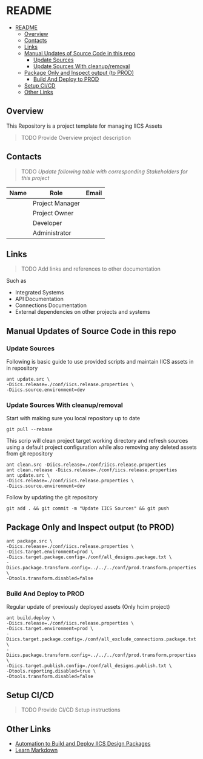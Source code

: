 # README

<!-- TOC -->

- [README](#readme)
  - [Overview](#overview)
  - [Contacts](#contacts)
  - [Links](#links)
  - [Manual Updates of Source Code in this repo](#manual-updates-of-source-code-in-this-repo)
    - [Update Sources](#update-sources)
    - [Update Sources With cleanup/removal](#update-sources-with-cleanupremoval)
  - [Package Only and Inspect output (to PROD)](#package-only-and-inspect-output-to-prod)
    - [Build And Deploy to PROD](#build-and-deploy-to-prod)
  - [Setup CI/CD](#setup-cicd)
  - [Other Links](#other-links)

<!-- /TOC -->

## Overview

This Repository is a project template for managing IICS Assets

> TODO Provide Overview project description

## Contacts

> TODO *Update following table with corresponding Stakeholders for this project*

| Name | Role            | Email |
| ---- | --------------- | ----- |
|      | Project Manager |       |
|      | Project Owner   |       |
|      | Developer       |       |
|      | Administrator   |       |

## Links

> TODO Add links and references to other documentation

Such as

- Integrated Systems
- API Documentation
- Connections Documentation
- External dependencies on other projects and systems

## Manual Updates of Source Code in this repo

### Update Sources

Following is basic guide to use provided scripts and maintain IICS assets in in repository

```shell
ant update.src \
-Diics.release=./conf/iics.release.properties \
-Diics.source.environment=dev
```

### Update Sources With cleanup/removal

Start with making sure you local repository up to date

```shell
git pull --rebase
```

This scrip will clean project target working directory and refresh sources  using a default project configuration while also removing any deleted assets from git repository

```shell
ant clean.src -Diics.release=./conf/iics.release.properties
ant clean.release -Diics.release=./conf/iics.release.properties
ant update.src \
-Diics.release=./conf/iics.release.properties \
-Diics.source.environment=dev
```

Follow by updating the git repository

```shell
git add . && git commit -m "Update IICS Sources" && git push
```

## Package Only and Inspect output (to PROD)

```shell
ant package.src \
-Diics.release=./conf/iics.release.properties \
-Diics.target.environment=prod \
-Diics.target.package.config=./conf/all_designs.package.txt \
-Diics.package.transform.config=../../../conf/prod.transform.properties \
-Dtools.transform.disabled=false
```

### Build And Deploy to PROD

Regular update of previously deployed assets (Only hcim project)

```shell
ant build.deploy \
-Diics.release=./conf/iics.release.properties \
-Diics.target.environment=prod \
-Diics.target.package.config=./conf/all_exclude_connections.package.txt \
-Diics.package.transform.config=../../../conf/prod.transform.properties \
-Diics.target.publish.config=./conf/all_designs.publish.txt \
-Dtools.reporting.disabled=true \
-Dtools.transform.disabled=false
```

## Setup CI/CD

> TODO Provide CI/CD Setup instructions

## Other Links

- [Automation to Build and Deploy IICS Design Packages](https://github.com/jbrazda/icai-ips-bundle/blob/master/doc/build.md)
- [Learn Markdown](https://guides.github.com/features/mastering-markdown/)
